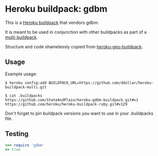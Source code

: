 Heroku buildpack: gdbm
=====================

This is a [Heroku buildpack](http://devcenter.heroku.com/articles/buildpacks) that
vendors gdbm.

It is meant to be used in conjunction with other buildpacks as part of a
[multi-buildpack](https://github.com/ddollar/heroku-buildpack-multi).

Structure and code shamelessly copied from [heroku-geo-buildpack](https://github.com/cyberdelia/heroku-geo-buildpack).

Usage
-----

Example usage:

    $ heroku config:add BUILDPACK_URL=https://github.com/ddollar/heroku-buildpack-multi.git

    $ cat .buildpacks
    https://github.com/StateAndPlain/heroku-gdbm-buildpack.git#v1
    https://github.com/heroku/heroku-buildpack-ruby.git#v129


Don't forget to pin buildpack versions you want to use in your .buildpacks file.

Testing
-------

```ruby 
>>> require 'gdbm'
=> true
```
